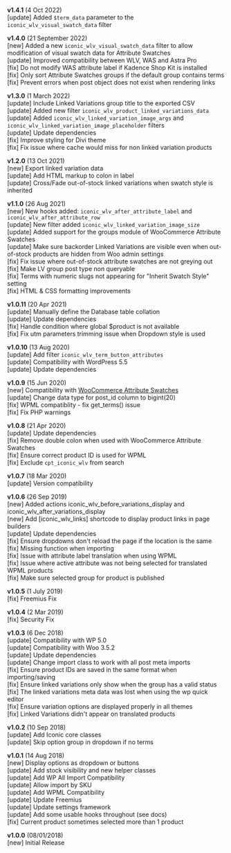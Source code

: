 **v1.4.1** (4 Oct 2022)  
[update] Added `$term_data` parameter to the `iconic_wlv_visual_swatch_data` filter  

**v1.4.0** (21 September 2022)  
[new] Added a new `iconic_wlv_visual_swatch_data` filter to allow modification of visual swatch data for Attribute Swatches  
[update] Improved compatibility between WLV, WAS and Astra Pro  
[fix] Do not modify WAS attribute label if Kadence Shop Kit is installed  
[fix] Only sort Attribute Swatches groups if the default group contains terms  
[fix] Prevent errors when post object does not exist when rendering links  

**v1.3.0** (1 March 2022)  
[update] Include Linked Variations group title to the exported CSV  
[update] Added new filter `iconic_wlv_product_linked_variations_data`  
[update] Added `iconic_wlv_linked_variation_image_args` and `iconic_wlv_linked_variation_image_placeholder` filters  
[update] Update dependencies  
[fix] Improve styling for Divi theme  
[fix] Fix issue where cache would miss for non linked variation products  

**v1.2.0** (13 Oct 2021)  
[new] Export linked variation data  
[update] Add HTML markup to colon in label  
[update] Cross/Fade out-of-stock linked variations when swatch style is inherited   

**v1.1.0** (26 Aug 2021)  
[new] New hooks added: `iconic_wlv_after_attribute_label` and `iconic_wlv_after_attribute_row`  
[update] New filter added `iconic_wlv_linked_variation_image_size`  
[update] Added support for the groups module of WooCommerce Attribute Swatches  
[update] Make sure backorder Linked Variations are visible even when out-of-stock products are hidden from Woo admin settings  
[fix] Fix issue where out-of-stock attribute swatches are not greying out  
[fix] Make LV group post type non queryable  
[fix] Terms with numeric slugs not appearing for "Inherit Swatch Style" setting  
[fix] HTML & CSS formatting improvements  

**v1.0.11** (20 Apr 2021)  
[update] Manually define the Database table collation  
[update] Update dependencies  
[fix] Handle condition where global $product is not available  
[fix] Fix utm parameters trimming issue when Dropdown style is used  

**v1.0.10** (13 Aug 2020)  
[update] Add filter `iconic_wlv_term_button_attributes`  
[update] Compatibility with WordPress 5.5  
[update] Update dependencies  

**v1.0.9** (15 Jun 2020)  
[new] Compatibility with [WooCommerce Attribute Swatches](https://iconicwp.com/products/woocommerce-attribute-swatches/)  
[update] Change data type for post_id column to bigint(20)  
[fix] WPML compatiblity - fix get_terms() issue  
[fix] Fix PHP warnings  

**v1.0.8** (21 Apr 2020)  
[update] Update dependencies  
[fix] Remove double colon when used with WooCommerce Attribute Swatches  
[fix] Ensure correct product ID is used for WPML  
[fix] Exclude `cpt_iconic_wlv` from search  

**v1.0.7** (18 Mar 2020)  
[update] Version compatibility  

**v1.0.6** (26 Sep 2019)  
[new] Added actions iconic_wlv_before_variations_display and iconic_wlv_after_variations_display  
[new] Add [iconic_wlv_links] shortcode to display product links in page builders  
[update] Update dependencies  
[fix] Ensure dropdowns don't reload the page if the location is the same  
[fix] Missing function when importing  
[fix] Issue with attribute label translation when using WPML  
[fix] Issue where active attribute was not being selected for translated WPML products  
[fix] Make sure selected group for product is published  

**v1.0.5** (1 July 2019)  
[fix] Freemius Fix  

**v1.0.4** (2 Mar 2019)  
[fix] Security Fix  

**v1.0.3** (6 Dec 2018)  
[update] Compatibility with WP 5.0  
[update] Compatibility with Woo 3.5.2  
[update] Update dependencies  
[update] Change import class to work with all post meta imports  
[fix] Ensure product IDs are saved in the same format when importing/saving  
[fix] Ensure linked variations only show when the group has a valid status  
[fix] The linked variations meta data was lost when using the wp quick editor  
[fix] Ensure variation options are displayed properly in all themes  
[fix] Linked Variations didn't appear on translated products  

**v1.0.2** (10 Sep 2018)  
[update] Add Iconic core classes  
[update] Skip option group in dropdown if no terms  

**v1.0.1** (14 Aug 2018)  
[new] Display options as dropdown or buttons  
[update] Add stock visibility and new helper classes  
[update] Add WP All Import Compatibility  
[update] Allow import by SKU  
[update] Add WPML Compatibility  
[update] Update Freemius  
[update] Update settings framework  
[update] Add some usable hooks throughout (see docs)  
[fix] Current product sometimes selected more than 1 product

**v1.0.0** (08/01/2018)  
[new] Initial Release